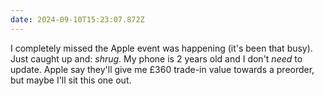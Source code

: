 ```yaml
---
date: 2024-09-10T15:23:07.872Z
---
```


I completely missed the Apple event was happening (it's been that busy). Just caught up and: _shrug_. My phone is 2 years old and I don't _need_ to update. Apple say they'll give me £360 trade-in value towards a preorder, but maybe I'll sit this one out.
